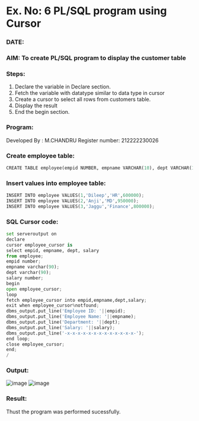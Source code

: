 # Ex. No: 6 PL/SQL program using Cursor 
### DATE: 
### AIM: To create PL/SQL program to display the customer table 

### Steps:
1. Declare the variable  in Declare section.
2. Fetch the variable with datatype similar to data type in cursor 
3. Create a cursor to select all rows from customers table.
4. Display the result 
5. End the begin section.

### Program:

Developed By : M.CHANDRU
Register number: 212222230026

### Create employee table:
```python
CREATE TABLE employee(empid NUMBER, empname VARCHAR(10), dept VARCHAR(10), salary NUMBER);
```
### Insert values into employee table:
```python
INSERT INTO employee VALUES(1,'Dileep','HR',600000);
INSERT INTO employee VALUES(2,'Anji','MD',950000);
INSERT INTO employee VALUES(3,'Jaggu','Finance',800000);
```
### SQL Cursor code:
```python
set serveroutput on
declare
cursor employee_cursor is
select empid, empname, dept, salary
from employee;
empid number;
empname varchar(90);
dept varchar(90);
salary number;
begin
open employee_cursor;
loop
fetch employee_cursor into empid,empname,dept,salary;
exit when employee_cursor%notfound;
dbms_output.put_line('Employee ID: '||empid);
dbms_output.put_line('Employee Name: '||empname);
dbms_output.put_line('Department: '||dept);
dbms_output.put_line('Salary: '||salary);
dbms_output.put_line('-x-x-x-x-x-x-x-x-x-x-x-x-x-');
end loop;
close employee_cursor;
end;
/
```
### Output:
![image](https://github.com/chandrumathiyazhagan/DBMS/assets/119393023/667887bc-4a7e-4ed1-bcb8-2542cf9ce756)
![image](https://github.com/chandrumathiyazhagan/DBMS/assets/119393023/231eeed6-ed25-40c8-8356-5c9497e03a4a)

### Result:
Thust the program was performed sucessfully.
